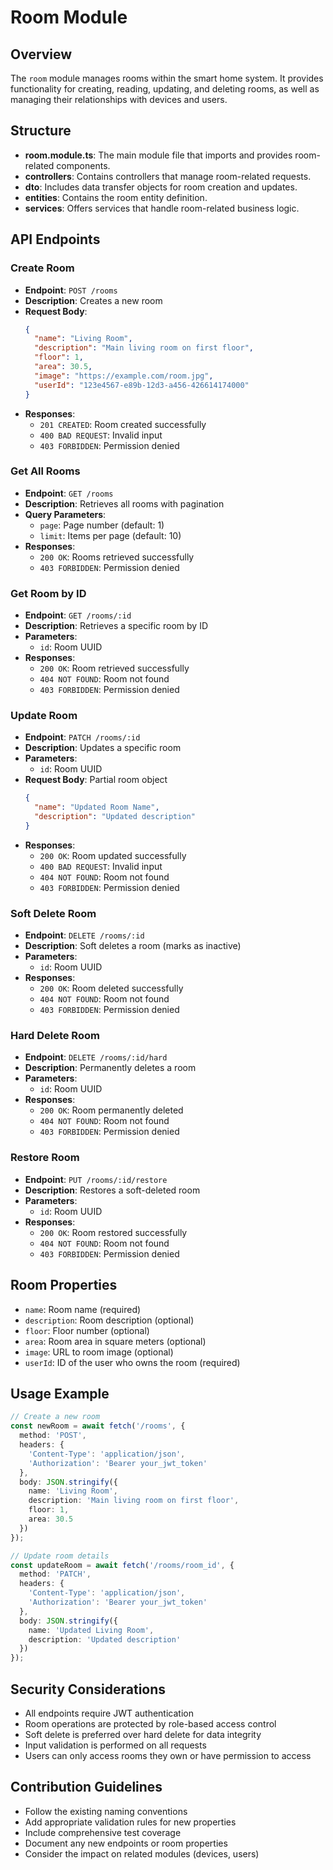 # Room Module

## Overview
The `room` module manages rooms within the smart home system. It provides functionality for creating, reading, updating, and deleting rooms, as well as managing their relationships with devices and users.

## Structure
- **room.module.ts**: The main module file that imports and provides room-related components.
- **controllers**: Contains controllers that manage room-related requests.
- **dto**: Includes data transfer objects for room creation and updates.
- **entities**: Contains the room entity definition.
- **services**: Offers services that handle room-related business logic.

## API Endpoints

### Create Room
- **Endpoint**: `POST /rooms`
- **Description**: Creates a new room
- **Request Body**:
  ```json
  {
    "name": "Living Room",
    "description": "Main living room on first floor",
    "floor": 1,
    "area": 30.5,
    "image": "https://example.com/room.jpg",
    "userId": "123e4567-e89b-12d3-a456-426614174000"
  }
  ```
- **Responses**:
  - `201 CREATED`: Room created successfully
  - `400 BAD REQUEST`: Invalid input
  - `403 FORBIDDEN`: Permission denied

### Get All Rooms
- **Endpoint**: `GET /rooms`
- **Description**: Retrieves all rooms with pagination
- **Query Parameters**:
  - `page`: Page number (default: 1)
  - `limit`: Items per page (default: 10)
- **Responses**:
  - `200 OK`: Rooms retrieved successfully
  - `403 FORBIDDEN`: Permission denied

### Get Room by ID
- **Endpoint**: `GET /rooms/:id`
- **Description**: Retrieves a specific room by ID
- **Parameters**:
  - `id`: Room UUID
- **Responses**:
  - `200 OK`: Room retrieved successfully
  - `404 NOT FOUND`: Room not found
  - `403 FORBIDDEN`: Permission denied

### Update Room
- **Endpoint**: `PATCH /rooms/:id`
- **Description**: Updates a specific room
- **Parameters**:
  - `id`: Room UUID
- **Request Body**: Partial room object
  ```json
  {
    "name": "Updated Room Name",
    "description": "Updated description"
  }
  ```
- **Responses**:
  - `200 OK`: Room updated successfully
  - `400 BAD REQUEST`: Invalid input
  - `404 NOT FOUND`: Room not found
  - `403 FORBIDDEN`: Permission denied

### Soft Delete Room
- **Endpoint**: `DELETE /rooms/:id`
- **Description**: Soft deletes a room (marks as inactive)
- **Parameters**:
  - `id`: Room UUID
- **Responses**:
  - `200 OK`: Room deleted successfully
  - `404 NOT FOUND`: Room not found
  - `403 FORBIDDEN`: Permission denied

### Hard Delete Room
- **Endpoint**: `DELETE /rooms/:id/hard`
- **Description**: Permanently deletes a room
- **Parameters**:
  - `id`: Room UUID
- **Responses**:
  - `200 OK`: Room permanently deleted
  - `404 NOT FOUND`: Room not found
  - `403 FORBIDDEN`: Permission denied

### Restore Room
- **Endpoint**: `PUT /rooms/:id/restore`
- **Description**: Restores a soft-deleted room
- **Parameters**:
  - `id`: Room UUID
- **Responses**:
  - `200 OK`: Room restored successfully
  - `404 NOT FOUND`: Room not found
  - `403 FORBIDDEN`: Permission denied

## Room Properties
- `name`: Room name (required)
- `description`: Room description (optional)
- `floor`: Floor number (optional)
- `area`: Room area in square meters (optional)
- `image`: URL to room image (optional)
- `userId`: ID of the user who owns the room (required)

## Usage Example
```typescript
// Create a new room
const newRoom = await fetch('/rooms', {
  method: 'POST',
  headers: {
    'Content-Type': 'application/json',
    'Authorization': 'Bearer your_jwt_token'
  },
  body: JSON.stringify({
    name: 'Living Room',
    description: 'Main living room on first floor',
    floor: 1,
    area: 30.5
  })
});

// Update room details
const updateRoom = await fetch('/rooms/room_id', {
  method: 'PATCH',
  headers: {
    'Content-Type': 'application/json',
    'Authorization': 'Bearer your_jwt_token'
  },
  body: JSON.stringify({
    name: 'Updated Living Room',
    description: 'Updated description'
  })
});
```

## Security Considerations
- All endpoints require JWT authentication
- Room operations are protected by role-based access control
- Soft delete is preferred over hard delete for data integrity
- Input validation is performed on all requests
- Users can only access rooms they own or have permission to access

## Contribution Guidelines
- Follow the existing naming conventions
- Add appropriate validation rules for new properties
- Include comprehensive test coverage
- Document any new endpoints or room properties
- Consider the impact on related modules (devices, users)
